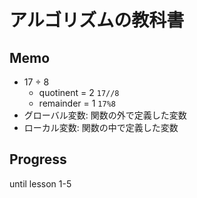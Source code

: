 # アルゴリズムの教科書

## Memo
* 17 ÷ 8
    * quotinent = 2 `17//8`
    * remainder = 1 `17%8`
* グローバル変数: 関数の外で定義した変数
* ローカル変数: 関数の中で定義した変数

## Progress
until lesson 1-5